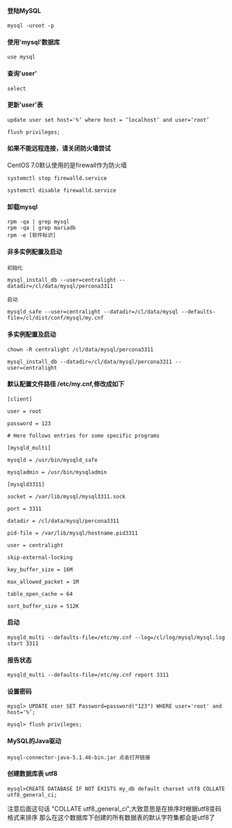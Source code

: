 #### 登陆MySQL
```
mysql -uroot -p
```
#### 使用'mysql'数据库
```
use mysql
```
#### 查询'user'
```
select 
```
#### 更新'user'表
```
update user set host='%’ where host = ‘localhost’ and user=‘root’ 

flush privileges; 
```

#### 如果不能远程连接，请关闭防火墙尝试
CentOS 7.0默认使用的是firewall作为防火墙
```
systemctl stop firewalld.service 
 
systemctl disable firewalld.service
```

#### 卸载mysql
```
rpm -qa | grep mysql
rpm -qa | grep mariadb
rpm -e [软件标识]
```

#### 非多实例配置及启动
```
初始化 
 
mysql_install_db --user=centralight --datadir=/cl/data/mysql/percona3311
 
启动 
 
mysqld_safe --user=centralight --datadir=/cl/data/mysql --defaults-file=/cl/dist/conf/mysql/my.cnf 
```

#### 多实例配置及启动
```
chown -R centralight /cl/data/mysql/percona3311
 
mysql_install_db --datadir=/cl/data/mysql/percona3311 --user=centralight
```

#### 默认配置文件路径 /etc/my.cnf,修改成如下
```
[client] 
 
user = root 
 
password = 123 
 
# Here follows entries for some specific programs 
 
[mysqld_multi] 
 
mysqld = /usr/bin/mysqld_safe
 
mysqladmin = /usr/bin/mysqladmin
 
[mysqld3311] 
 
socket = /var/lib/mysql/mysql3311.sock 
 
port = 3311 
 
datadir = /cl/data/mysql/percona3311
 
pid-file = /var/lib/mysql/hostname.pid3311 
 
user = centralight 
 
skip-external-locking 
 
key_buffer_size = 16M 
 
max_allowed_packet = 1M 
 
table_open_cache = 64 
 
sort_buffer_size = 512K 
```

#### 启动
```
mysqld_multi --defaults-file=/etc/my.cnf --log=/cl/log/mysql/mysql.log start 3311
```

#### 报告状态
```
mysqld_multi --defaults-file=/etc/my.cnf report 3311
```

#### 设置密码
```
mysql> UPDATE user SET Password=password("123") WHERE user='root' and host='%’; 
 
mysql> flush privileges; 
```
#### MySQL的Java驱动
```
mysql-connector-java-5.1.46-bin.jar 点击打开链接
```
#### 创建数据库表 utf8
```
mysql>CREATE DATABASE IF NOT EXISTS my_db default charset utf8 COLLATE utf8_general_ci; 
```
注意后面这句话 "COLLATE utf8_general_ci",大致意思是在排序时根据utf8变码格式来排序 
那么在这个数据库下创建的所有数据表的默认字符集都会是utf8了 

